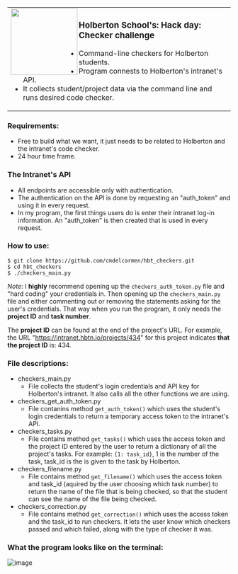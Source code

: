 <p align="center">
<table>
<tr>
<td>
<img align="left" src="https://user-images.githubusercontent.com/77739870/136249792-d424e897-6470-42a0-9904-dd58955ae9b3.png" width="150" height="150">
<h3>Holberton School's: Hack day: Checker challenge</h3>
<ul>
    <li>Command-line checkers for Holberton students.</li>
    <li>Program connests to Holberton's intranet's API.</li>
    <li>It collects student/project data via the command line and runs desired code checker.</li>
</ul>
<img width="1000" height="0">
</td>
</tr>
</table>
</p>

### Requirements:
- Free to build what we want, it just needs to be related to Holberton and the intranet's code checker.  
- 24 hour time frame.  

### The Intranet's API
- All endpoints are accessible only with authentication.  
- The authentication on the API is done by requesting an "auth_token" and using it in every request.  
- In my program, the first things users do is enter their intranet log-in information. An "auth_token" is then created that is used in every request.  

### How to use:
```$ git clone https://github.com/cmdelcarmen/hbt_checkers.git```  
```$ cd hbt_checkers```  
```$ ./checkers_main.py```  

*Note*: I **highly** recommend opening up the `checkers_auth_token.py` file and "hard coding" your credentials in. Then opening up the `checkers_main.py` file and either commenting out or removing the statements asking for the user's credentials. That way when you run the program, it only needs the **project ID** and **task number**.

The **project ID** can be found at the end of the project's URL. For example, the URL "https://intranet.hbtn.io/projects/434" for this project indicates **that the project ID** is: 434.

### File descriptions:
- checkers_main.py  
    - File collects the student's login credentials and API key for Holberton's intranet. It also calls all the other functions we are using.
- checkers_get_auth_token.py
    - File contanins method `get_auth_token()` which uses the student's login credentials to return a temporary access token to the intranet's API. 
- checkers_tasks.py
    - File contains method `get_tasks()` which uses the access token and the project ID entered by the user to return a dictionary of all the project's tasks. For example: `{1: task_id}`, 1 is the number of the task, task_id is the is given to the task by Holberton.
- checkers_filename.py
    - File contains method `get_filename()` which uses the access token and task_id (aquired by the user choosing which task number) to return the name of the file that is being checked, so that the student can see the name of the file being checked.
- checkers_correction.py
    - File contains method `get_correction()` which uses the access token and the task_id to run checkers. It lets the user know which checkers passed and which failed, along with the type of checker it was.

### What the program looks like on the terminal:
![image](https://user-images.githubusercontent.com/77739870/136260954-76ff4d93-89ac-4792-9896-0b05a68d33a7.png)
